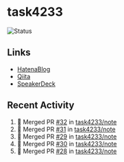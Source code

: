 # task4233
![Status](https://github-readme-stats.vercel.app/api?username=task4233&count_private=true&show_icons=true&theme=chartreuse-dark)

## Links
 - [HatenaBlog](https://task4233.hatenablog.com/)
 - [Qiita](https://qiita.com/task4233)
 - [SpeakerDeck](https://speakerdeck.com/task4233)

## Recent Activity
<!--START_SECTION:activity-->
1. 🎉 Merged PR [#32](https://github.com/task4233/note/pull/32) in [task4233/note](https://github.com/task4233/note)
2. 🎉 Merged PR [#31](https://github.com/task4233/note/pull/31) in [task4233/note](https://github.com/task4233/note)
3. 🎉 Merged PR [#29](https://github.com/task4233/note/pull/29) in [task4233/note](https://github.com/task4233/note)
4. 🎉 Merged PR [#30](https://github.com/task4233/note/pull/30) in [task4233/note](https://github.com/task4233/note)
5. 🎉 Merged PR [#28](https://github.com/task4233/note/pull/28) in [task4233/note](https://github.com/task4233/note)
<!--END_SECTION:activity-->
